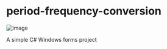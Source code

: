 # period-frequency-conversion
![image](https://github.com/kayecassandrabelderol/period-frequency-conversion/assets/111950917/afaff6ba-9cbe-426a-8011-88033c193db4)

A simple C# Windows forms project
